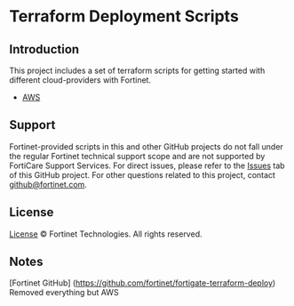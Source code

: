 # Terraform Deployment Scripts
## Introduction
This project includes a set of terraform scripts for getting started with different cloud-providers with Fortinet.

* [AWS](https://github.com/fortinet/fortigate-terraform-deploy/tree/main/aws)


## Support
Fortinet-provided scripts in this and other GitHub projects do not fall under the regular Fortinet technical support scope and are not supported by FortiCare Support Services.
For direct issues, please refer to the [Issues](https://github.com/fortinet/fortigate-terraform-deploy/issues) tab of this GitHub project.
For other questions related to this project, contact [github@fortinet.com](mailto:github@fortinet.com).

## License
[License](https://github.com/fortinet/fortigate-terraform-deploy/blob/master/LICENSE) © Fortinet Technologies. All rights reserved.

## Notes 
[Fortinet GitHub] (https://github.com/fortinet/fortigate-terraform-deploy) 
Removed everything but AWS